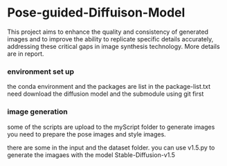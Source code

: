 # Pose-guided-Diffuison-Model

This project aims to enhance the quality and consistency of generated images and to improve the ability to replicate specific
details accurately, addressing these critical gaps in image synthesis technology. More details are in report.

### environment set up
the conda environment and the packages are list in the package-list.txt   
need download the diffusion model and the submodule using git first
### image generation
some of the scripts are upload to the myScript folder
to generate images you need to prepare the pose images and style images.

there are some in the input and the dataset folder. 
you can use v1.5.py to generate the imagaes with the model Stable-Diffusion-v1.5


